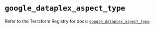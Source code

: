 # `google_dataplex_aspect_type`

Refer to the Terraform Registry for docs: [`google_dataplex_aspect_type`](https://registry.terraform.io/providers/hashicorp/google-beta/5.36.0/docs/resources/google_dataplex_aspect_type).
